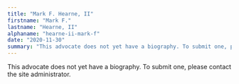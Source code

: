 ```yaml
---
title: "Mark F. Hearne, II"
firstname: "Mark F."
lastname: "Hearne, II"
alphaname: "hearne-ii-mark-f"
date: "2020-11-30"
summary: "This advocate does not yet have a biography. To submit one, please contact the site administrator."
---
```

This advocate does not yet have a biography. To submit one, please contact the site administrator.

